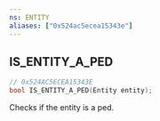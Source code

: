 ```yaml
---
ns: ENTITY
aliases: ["0x524ac5ecea15343e"]
---
```

## IS_ENTITY_A_PED

```c
// 0x524AC5ECEA15343E
bool IS_ENTITY_A_PED(Entity entity);
```

Checks if the entity is a ped.

